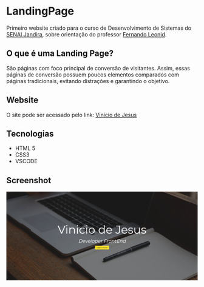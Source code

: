 # LandingPage
Primeiro website criado para o curso de Desenvolvimento de Sistemas do [SENAI Jandira](https://jandira.sp.senai.br/), sobre orientação do professor [Fernando Leonid](https://github.com/fernandoleonid).

## O que é uma Landing Page?

São páginas com foco principal de conversão de visitantes. Assim, essas páginas de conversão possuem poucos elementos comparados com páginas tradicionais, evitando distrações e garantindo o objetivo.

## Website
O site pode ser acessado pelo link: [Vinicio de Jesus](https://trigunafast.github.io/LandingPage/)

## Tecnologias
* HTML 5
* CSS3
* VSCODE

## Screenshot

![](PrintSite.png)